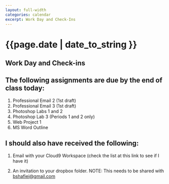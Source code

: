 ```yaml
---
layout: full-width
categories: calendar
excerpt: Work Day and Check-Ins
---
```

# {{page.date | date_to_string }} #

## Work Day and Check-ins ##

## The following assignments are due by the end of class today: ##

1.  Professional Email 2 (1st draft)
2.  Professional Email 3 (1st draft)
3.  Photoshop Labs 1 and 2
4.  Photoshop Lab 3 (Periods 1 and 2 only)
5.  Web Project 1
6.  MS Word Outline

## I should also have received the following: ##

1.  Email with your Cloud9 Workspace (check the list at this link to see if I have it)

2.  An invitation to your dropbox folder.  <span class="label alert">NOTE:  This needs to be shared with bshafiei@gmail.com</span>

 